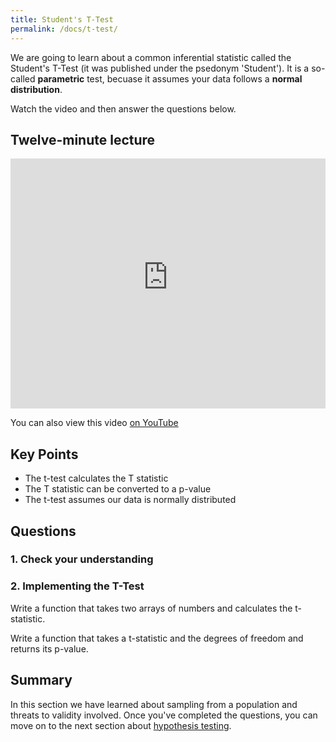 ```yaml
---
title: Student's T-Test
permalink: /docs/t-test/
---
```


We are going to learn about a common inferential statistic called the Student's T-Test (it was published under the psedonym 'Student'). It is a so-called **parametric** test, becuase it assumes your data follows a **normal distribution**.

Watch the video and then answer the questions below.

## Twelve-minute lecture

<iframe width="100%" height="400px" src="https://www.youtube-nocookie.com/embed/X_f8upZKcKc" frameborder="0" allow="accelerometer; autoplay; encrypted-media; gyroscope; picture-in-picture" allowfullscreen></iframe>

You can also view this video [on YouTube](https://youtu.be/X_f8upZKcKc)

## Key Points

* The t-test calculates the T statistic
* The T statistic can be converted to a p-value
* The t-test assumes our data is normally distributed

## Questions

### 1. Check your understanding

### 2. Implementing the T-Test

Write a function that takes two arrays of numbers and calculates the t-statistic.

Write a function that takes a t-statistic and the degrees of freedom and returns its p-value.

## Summary

In this section we have learned about sampling from a population and threats to validity involved. Once you've completed the questions, you can move on to the next section about [hypothesis testing](../hypothesis-testing/).